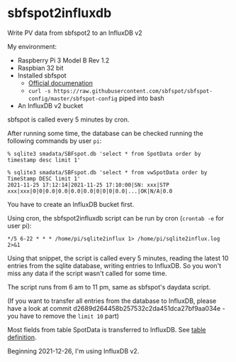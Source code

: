 # sbfspot2influxdb
Write PV data from sbfspot2 to an InfluxDB v2

My environment:

- Raspberry Pi 3 Model B Rev 1.2
- Raspbian 32 bit
- Installed sbfspot
  - [Official documenation](https://github.com/SBFspot/SBFspot/wiki/Installation-Linux-SQLite)
  - `curl -s https://raw.githubusercontent.com/sbfspot/sbfspot-config/master/sbfspot-config` piped into bash
- An InfluxDB v2 bucket

sbfspot is called every 5 minutes by cron.

After running some time, the database can be checked running the following commands by user `pi`:

`% sqlite3 smadata/SBFspot.db 'select * from SpotData order by timestamp desc limit 1'`

```
% sqlite3 smadata/SBFspot.db 'select * from vwSpotData order by TimeStamp DESC limit 1'
2021-11-25 17:12:14|2021-11-25 17:10:00|SN: xxx|STP xxx|xxx|0|0|0.0|0.0|0.0|0.0|0|0|0|0.0|...|OK|N/A|0.0
```

You have to create an InfluxDB bucket first.

Using cron, the sbfspot2influxdb script can be run by cron (`crontab -e` for user pi):

`*/5 6-22 * * * /home/pi/sqlite2influx 1> /home/pi/sqlite2influx.log 2>&1`

Using that snippet, the script is called every 5 minutes, reading the latest 10 entries from the sqlite database, writing entries to InfluxDB. So you won't miss any data if the script wasn't called for some time.

The script runs from 6 am to 11 pm, same as sbfspot's daydata script.

(If you want to transfer all entries from the database to InfluxDB, please have a look at commit d2689d264458b257532c2da451dca27bf9aa034e - you have to remove the `limit 10` part)

Most fields from table SpotData is transferred to InfluxDB. See [table definition](https://github.com/rg-engineering/SBFspot/blob/3ddcd442558d8896220afcef97e0ef8b6a74e241/SBFspot/CreateSQLiteDB.sql#L39).

Beginning 2021-12-26, I'm using InfluxDB v2.
